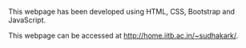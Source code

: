 This webpage has been developed using HTML, CSS, Bootstrap and JavaScript. 

This webpage can be accessed at http://home.iitb.ac.in/~sudhakark/. 
